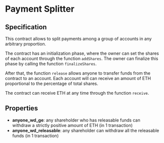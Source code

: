 # Payment Splitter

## Specification 

This contract allows to split payments among a group of accounts in any arbitrary proportion. 

The contract has an initialization phase, where the owner can set the shares of each account through the function `addShares`. The owner can finalize this phase by calling the function `finalizeShares`. 

After that, the function `release` allows anyone to transfer funds from the contract to an account. Each account will can receive an amount of ETH proportional to the percentage of total shares.

The contract can receive ETH at any time through the function `receive`.

## Properties

- **anyone_wd_ge**: any shareholder who has releasable funds can withdraw a strictly positive amount of ETH (in 1 transaction)
- **anyone_wd_releasable**: any shareholder can withdraw all the releasable funds (in 1 transaction)